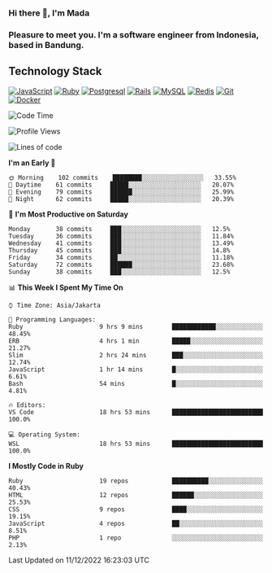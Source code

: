 ### Hi there 👋, I'm Mada
### Pleasure to meet you. I'm a software engineer from Indonesia, based in Bandung.

## Technology Stack

[![JavaScript](https://img.shields.io/badge/-JavaScript-%23F7DF1C?style=flat-square&logo=javascript&logoColor=000000&labelColor=%23F7DF1C&color=%23FFCE5A)](https://www.javascript.com/)
[![Ruby](https://img.shields.io/badge/Ruby-CC342D?style=flat-square&logo=ruby&logoColor=white)](https://www.ruby-lang.org/en/)
[![Postgresql](https://img.shields.io/badge/PostgreSQL-316192?style=flat-square&logo=postgresql&logoColor=ffffff)](https://www.postgresql.org/)
[![Rails](https://img.shields.io/badge/Ruby_on_Rails-CC0000?style=flat-square&logo=ruby-on-rails&logoColor=white)](https://rubyonrails.org/)
[![MySQL](https://img.shields.io/badge/-MySQL-4479A1?style=flat-square&logo=MySQL&logoColor=ffffff)](https://www.mysql.com/)
[![Redis](https://img.shields.io/badge/-Redis-DC382D?style=flat-square&logo=Redis&logoColor=ffffff)](https://redis.io/)
[![Git](https://img.shields.io/badge/-Git-%23F05032?style=flat-square&logo=git&logoColor=%23ffffff)](https://git-scm.com/)
[![Docker](https://img.shields.io/badge/-Docker-2496ED?style=flat-square&logo=docker&logoColor=ffffff)](https://www.docker.com/)
<!--
**madaarya/madaarya** is a ✨ _special_ ✨ repository because its `README.md` (this file) appears on your GitHub profile.

Here are some ideas to get you started:

- 🔭 I’m currently working on ...
- 🌱 I’m currently learning ...
- 👯 I’m looking to collaborate on ...
- 🤔 I’m looking for help with ...
- 💬 Ask me about ...
- 📫 How to reach me: ...
- 😄 Pronouns: ...
- ⚡ Fun fact: ...
-->
<!--START_SECTION:waka-->
![Code Time](http://img.shields.io/badge/Code%20Time-5%2C095%20hrs%2059%20mins-blue)

![Profile Views](http://img.shields.io/badge/Profile%20Views-1-blue)

![Lines of code](https://img.shields.io/badge/From%20Hello%20World%20I%27ve%20Written-863%20Thousand%20lines%20of%20code-blue)

**I'm an Early 🐤** 

```text
🌞 Morning    102 commits    ████████░░░░░░░░░░░░░░░░░   33.55% 
🌆 Daytime    61 commits     █████░░░░░░░░░░░░░░░░░░░░   20.07% 
🌃 Evening    79 commits     ██████░░░░░░░░░░░░░░░░░░░   25.99% 
🌙 Night      62 commits     █████░░░░░░░░░░░░░░░░░░░░   20.39%

```
📅 **I'm Most Productive on Saturday** 

```text
Monday       38 commits     ███░░░░░░░░░░░░░░░░░░░░░░   12.5% 
Tuesday      36 commits     ███░░░░░░░░░░░░░░░░░░░░░░   11.84% 
Wednesday    41 commits     ███░░░░░░░░░░░░░░░░░░░░░░   13.49% 
Thursday     45 commits     ███░░░░░░░░░░░░░░░░░░░░░░   14.8% 
Friday       34 commits     ██░░░░░░░░░░░░░░░░░░░░░░░   11.18% 
Saturday     72 commits     ██████░░░░░░░░░░░░░░░░░░░   23.68% 
Sunday       38 commits     ███░░░░░░░░░░░░░░░░░░░░░░   12.5%

```


📊 **This Week I Spent My Time On** 

```text
⌚︎ Time Zone: Asia/Jakarta

💬 Programming Languages: 
Ruby                     9 hrs 9 mins        ████████████░░░░░░░░░░░░░   48.45% 
ERB                      4 hrs 1 min         █████░░░░░░░░░░░░░░░░░░░░   21.27% 
Slim                     2 hrs 24 mins       ███░░░░░░░░░░░░░░░░░░░░░░   12.74% 
JavaScript               1 hr 14 mins        █░░░░░░░░░░░░░░░░░░░░░░░░   6.61% 
Bash                     54 mins             █░░░░░░░░░░░░░░░░░░░░░░░░   4.81%

🔥 Editors: 
VS Code                  18 hrs 53 mins      █████████████████████████   100.0%

💻 Operating System: 
WSL                      18 hrs 53 mins      █████████████████████████   100.0%

```

**I Mostly Code in Ruby** 

```text
Ruby                     19 repos            ██████████░░░░░░░░░░░░░░░   40.43% 
HTML                     12 repos            ██████░░░░░░░░░░░░░░░░░░░   25.53% 
CSS                      9 repos             ████░░░░░░░░░░░░░░░░░░░░░   19.15% 
JavaScript               4 repos             ██░░░░░░░░░░░░░░░░░░░░░░░   8.51% 
PHP                      1 repo              ░░░░░░░░░░░░░░░░░░░░░░░░░   2.13%

```



 Last Updated on 11/12/2022 16:23:03 UTC
<!--END_SECTION:waka-->
